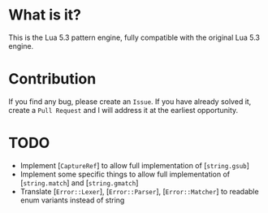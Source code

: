 # What is it?
This is the Lua 5.3 pattern engine, fully compatible with the original Lua 5.3 engine.

# Contribution
If you find any bug, please create an `Issue`. If you have already solved it, create a `Pull Request` and I will address it at the earliest opportunity.

# TODO
- Implement [`CaptureRef`] to allow full implementation of [`string.gsub`]
- Implement some specific things to allow full implementation of [`string.match`] and [`string.gmatch`]
- Translate [`Error::Lexer`], [`Error::Parser`], [`Error::Matcher`] to readable enum variants instead of string